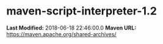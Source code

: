 # maven-script-interpreter-1.2

**Last Modified:** 2018-06-18 22:46:00.0
**Maven URL:** https://maven.apache.org/shared-archives/
